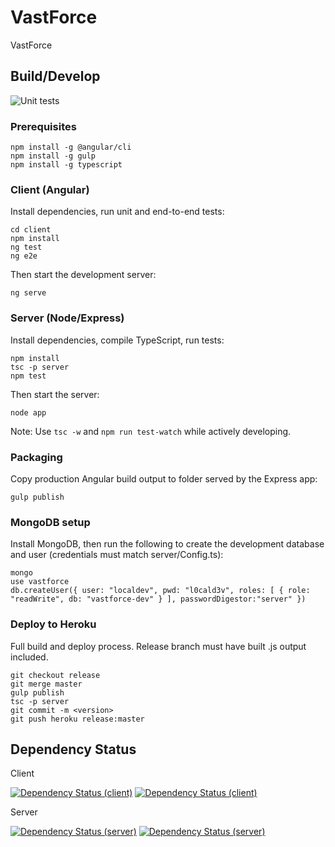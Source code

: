 # VastForce
VastForce

## Build/Develop
![Unit tests](https://github.com/Cynicollision/VastForce/workflows/Unit%20tests/badge.svg)
### Prerequisites
```
npm install -g @angular/cli
npm install -g gulp
npm install -g typescript
```
### Client (Angular)
Install dependencies, run unit and end-to-end tests:
```
cd client
npm install
ng test
ng e2e
```
Then start the development server:
```
ng serve
```
### Server (Node/Express)
Install dependencies, compile TypeScript, run tests:
```
npm install
tsc -p server
npm test
```
Then start the server:
```
node app
```
Note: Use `tsc -w` and `npm run test-watch` while actively developing.
### Packaging
Copy production Angular build output to folder served by the Express app:
```
gulp publish
```
### MongoDB setup
Install MongoDB, then run the following to create the development database and user (credentials must match server/Config.ts):
```
mongo
use vastforce
db.createUser({ user: "localdev", pwd: "l0cald3v", roles: [ { role: "readWrite", db: "vastforce-dev" } ], passwordDigestor:"server" })
```
### Deploy to Heroku
Full build and deploy process. Release branch must have built .js output included.
```
git checkout release
git merge master
gulp publish
tsc -p server
git commit -m <version>
git push heroku release:master
```
## Dependency Status
Client 

[![Dependency Status (client)](https://david-dm.org/Cynicollision/VastForce/status.svg?path=client)](https://david-dm.org/Cynicollision/VastForce?path=client)
[![Dependency Status (client)](https://david-dm.org/Cynicollision/VastForce/dev-status.svg?path=client)](https://david-dm.org/Cynicollision/VastForce?path=client&type=dev)

Server

[![Dependency Status (server)](https://david-dm.org/Cynicollision/VastForce/status.svg)](https://david-dm.org/Cynicollision/VastForce)
[![Dependency Status (server)](https://david-dm.org/Cynicollision/VastForce/dev-status.svg?type=dev)](https://david-dm.org/Cynicollision/VastForce?type=dev)
